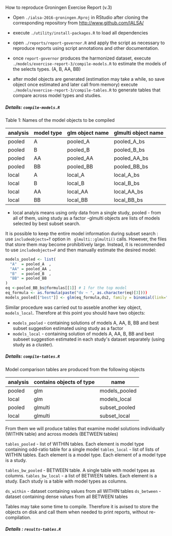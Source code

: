 How to reproduce Groningen Exercise Report (v.3)

- Open `./ialsa-2016-groningen.Rproj` in RStudio after cloning the corresponding repository from http://www.github.com/IALSA/ 

- execute `./utility/install-packages.R` to load all dependencies

- open `./reports/report-governor.R` and apply the script as necessary to reproduce reports using script annotations and other documentation.

- once `report-governor` produces the harmonized dataset, execute `./models/exercise-report-3/compile-models.R` to estimate the models of the selects types. (A, B, AA, BB)

- after model objects are generated (estimation may take a while, so save object once estimated and later call from memory) execute `./models/exercise-report-3/compile-tables.R` to generate tables that compare across model types and studies.

##### Details: `compile-models.R`


Table 1: Names of the model objects to be compiled

analysis|model type   | glm object name  |glmulti object name   |
|---|---|---|---|
| pooled| A  |pooled_A   | pooled_A_bs  |
| pooled| B  |pooled_B   | pooled_B_bs  |
| pooled| AA  |pooled_AA   |pooled_AA_bs   |
| pooled| BB  |pooled_BB   |pooled_BB_bs   |
| local| A  |local_A   | local_A_bs  |
| local| B  |local_B   | local_B_bs  |
| local| AA  |local_AA   |local_AA_bs   |
| local| BB  |local_BB   |local_BB_bs   |

- local analyis means using only data from a single study, pooled - from all of them, using study as a factor
-glmulti objects are lists of models selected by best subset search. 

It is possible to keep the entire model information during subset search : use `includeobjects=T` option in ` glmulti::glmulti()` calls. However, the files that store them may become prohibitively large. Instead, it is recommended to use `includeobjects=F` and then manually estimate the desired model:
```r
models_pooled <- list(
  "A"  = pooled_A  ,
  "AA" = pooled_AA ,
  "B"  = pooled_B  ,
  "BB" = pooled_BB 
)
eq <-pooled_BB_bs@formulas[[1]] # 1 for the top model
eq_formula <- as.formula(paste("dv ~ ", as.character(eq)[3])))
models_pooled[["best"]] <- glm(eq_formula,ds2, family = binomial(link="logit")) # object of class glm
```
Similar procedure was carried out to asseble another key object, `models_local`. Therefore at this point you should have two objects:
- `models_pooled` - containing solutions of models A, AA, B, BB and best subset suggestion estimated using study as a factor
- `models_local` - containing solution of models A, AA, B, BB and best subseet suggestion estimated in each study's dataset separately (using study as a cluster).  

##### Details: `compile-tables.R`
Model comparison tables are produced from the following objects

analysis | contains objects of type | name | 
|---|---|---|
|pooled | glm| models_pooled| 
|local | glm | models_local|
|pooled | glmulti| subset_pooled|
|local| glmulti | subset_local

From them we will produce tables that examine model solutions individually (WITHIN table) and across models (BETWEEN tables)

`tables_pooled` - list of WITHIN tables. Each element is model type containing odd-ratio table for a single model
`tables_local` - list of lists of WITHIN tables. Each element is a model type. Each element of a model type is a study.

`tables_bw_pooled` - BETWEEN table. A single table with model types as columns. 
`tables_bw_local` - a list of BETWEEN tables. Each element is a study. Each study is a table  with model types as columns. 

`ds_within` - dataset containing values from all WITHIN tables
`ds_between` - dataset containing dense values from all BETWEEN tables

Tables may take some time to compile. Therefore it is avised to store the objects on disk and call them when needed to print reports, without re-compilation.

##### Details : `results-tables.R`
